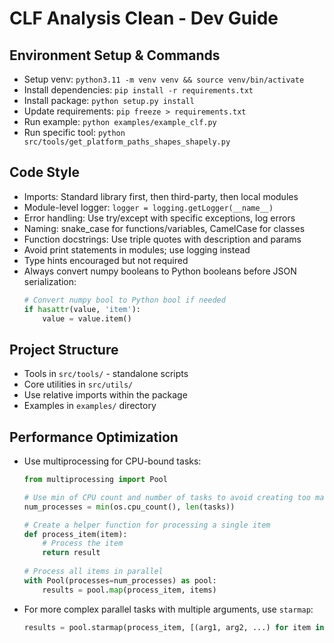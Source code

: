 # CLF Analysis Clean - Dev Guide

## Environment Setup & Commands
- Setup venv: `python3.11 -m venv venv && source venv/bin/activate`
- Install dependencies: `pip install -r requirements.txt`
- Install package: `python setup.py install`
- Update requirements: `pip freeze > requirements.txt`
- Run example: `python examples/example_clf.py`
- Run specific tool: `python src/tools/get_platform_paths_shapes_shapely.py`

## Code Style
- Imports: Standard library first, then third-party, then local modules
- Module-level logger: `logger = logging.getLogger(__name__)`
- Error handling: Use try/except with specific exceptions, log errors
- Naming: snake_case for functions/variables, CamelCase for classes
- Function docstrings: Use triple quotes with description and params
- Avoid print statements in modules; use logging instead
- Type hints encouraged but not required
- Always convert numpy booleans to Python booleans before JSON serialization:
  ```python
  # Convert numpy bool to Python bool if needed
  if hasattr(value, 'item'):
      value = value.item()
  ```

## Project Structure
- Tools in `src/tools/` - standalone scripts
- Core utilities in `src/utils/`
- Use relative imports within the package
- Examples in `examples/` directory

## Performance Optimization
- Use multiprocessing for CPU-bound tasks:
  ```python
  from multiprocessing import Pool
  
  # Use min of CPU count and number of tasks to avoid creating too many processes
  num_processes = min(os.cpu_count(), len(tasks))
  
  # Create a helper function for processing a single item
  def process_item(item):
      # Process the item
      return result
      
  # Process all items in parallel
  with Pool(processes=num_processes) as pool:
      results = pool.map(process_item, items)
  ```
- For more complex parallel tasks with multiple arguments, use `starmap`:
  ```python
  results = pool.starmap(process_item, [(arg1, arg2, ...) for item in items])
  ```